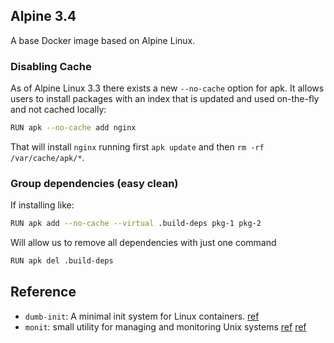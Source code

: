 ## Alpine 3.4

A base Docker image based on Alpine Linux.

### Disabling Cache
As of Alpine Linux 3.3 there exists a new `--no-cache` option for apk. It allows users to install packages with an
index that is updated and used on-the-fly and not cached locally:

``` sh
RUN apk --no-cache add nginx
```
That will install `nginx` running first `apk update` and then `rm -rf /var/cache/apk/*`.

### Group dependencies (easy clean)
If installing like:

``` sh
RUN apk add --no-cache --virtual .build-deps pkg-1 pkg-2
```

Will allow us to remove all dependencies with just one command

``` sh
RUN apk del .build-deps
```

## Reference
- `dumb-init`: A minimal init system for Linux containers.
  [ref](https://engineeringblog.yelp.com/2016/01/dumb-init-an-init-for-docker.html)
- `monit`: small utility for managing and monitoring Unix systems
  [ref](https://blog.deimos.fr/2016/01/13/docker-why-you-should-use-monit-instead-of-supervisord/)
  [ref](http://blog.xebia.com/bootstrapping-and-monitoring-multiple-processes-in-docker-using-monit/)
